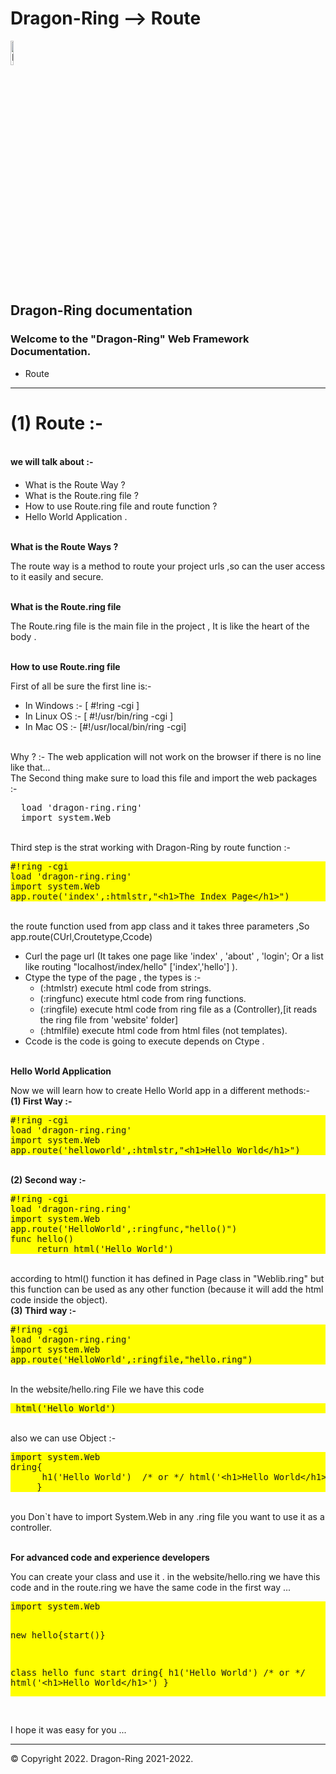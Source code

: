 # Dragon-Ring --> Route
<img alt="Dragon-Ring" src="https://dragonring.live/favicon.ico" width="10%" height="10%">
<h2> Dragon-Ring documentation</h2>
<h3> Welcome to the "Dragon-Ring" Web Framework Documentation.</h3>
  <ul class="wy-breadcrumbs">
      <li>Route</li>
  </ul>

  
  <hr/>
</div>
          <div role="main" class="document" itemscope="itemscope" itemtype="http://schema.org/Article">
           <div itemprop="articleBody">
            
  <div class="section" id="welcome-to-read-the-docs">
  <h1>(1) Route :-</h1><br>
  <strong>we will talk about :-</strong><br>

  <ul style="margin-top:4%;">
    <li>What is the Route Way ?</li>
    <li>What is the Route.ring file ?</li>
    <li>How to use Route.ring file and route function ? </li>
    <li>Hello World Application .</li>

  </ul>
  <br>
    <strong>What is the Route Ways ?</strong><br>
    <p>The route way is a method to route your project urls ,so can the user access to it easily and secure.</p>
    <br>
    <strong>What is the Route.ring file </strong><br>
    <p>The Route.ring file is the main file in the project , It is like the heart of the body .</p>
  <br>
    <strong>How to use Route.ring file </strong><br>
    <p>First of all be sure the first line is:- <ul>
    <li>In Windows  :- [ #!ring -cgi ]</li>
    <li>In Linux OS :- [ #!/usr/bin/ring -cgi
 ]</li>
    <li>In Mac OS  :- [#!/usr/local/bin/ring -cgi] </li>
  </ul>
  <br>
  Why ? :- The web application will not work on the browser if there is no line like that...
  <br>
  The Second thing make sure to load this file and import the web packages :-<br>
  <pre>
  load 'dragon-ring.ring'
  import system.Web</pre>
  <br>
  Third step is the strat working with Dragon-Ring by route function :-<br>
    <pre style="background-color:yellow;">
#!ring -cgi 
load 'dragon-ring.ring'
import system.Web
app.route('index',:htmlstr,"&lt;h1&gt;The Index Page&lt;/h1&gt;")</pre>
  <br> 
  the route function used from app class and it takes three parameters ,So app.route(CUrl,Croutetype,Ccode)<br>
  <ul>
    <li>Curl the page url (It takes one page like 'index' , 'about' , 'login'; Or a list like routing "localhost/index/hello" ['index','hello'] ).</li>
    <li>Ctype the type of the page , the types is :-
      <ul>
    <li>(:htmlstr) execute html code from strings.</li>
    <li>(:ringfunc) execute html code from ring functions.</li>
    <li>(:ringfile) execute html code from ring file as a (Controller),[it reads the ring file from 'website' folder]</li>
    <li>(:htmlfile) execute html code from html files (not templates).</li>
  </ul></li>
    <li>Ccode is the code is going to execute depends on Ctype .</li>
  </ul>
  </p>
    <br>
    <strong>Hello World Application  </strong><br>
    <p>Now we will learn how to create Hello World app in a different methods:-
      <br>
    <strong>(1) First Way :-</strong><br/>
<pre style="background-color:yellow !important;">
#!ring -cgi 
load 'dragon-ring.ring'
import system.Web
app.route('helloworld',:htmlstr,"&lt;h1&gt;Hello World&lt;/h1&gt;")</pre>
  <br> 
  <strong>(2) Second way :-</strong><br>
    <pre style="background-color:yellow;">
#!ring -cgi 
load 'dragon-ring.ring'
import system.Web
app.route('HelloWorld',:ringfunc,"hello()")
func hello()
     return html('Hello World')</pre>
  <br>
  according to html() function it has defined in Page class in "Weblib.ring" but this function can be used as any other function (because it will add the html code inside the object).
  <br/>
  <strong>(3) Third way :-</strong><br/>
    <pre style="background-color:yellow;">
#!ring -cgi 
load 'dragon-ring.ring'
import system.Web
app.route('HelloWorld',:ringfile,"hello.ring")</pre>
<br>
  In the website/hello.ring File we have this code
    <pre style="background-color:yellow;">
 html('Hello World')</pre>
<br>
  also we can use Object :-
    <pre style="background-color:yellow;">
import system.Web
dring{ 
      h1('Hello World')  /* or */ html('&lt;h1&gt;Hello World&lt;/h1&gt;')
     }</pre>
  <br>
  you Don`t have to import System.Web in any .ring file you want to use it as a controller.
    </p>
  <br>
    <strong>For advanced code and experience developers</strong><br>
    <p>You can create your class and use it . in the website/hello.ring we have this code and in the route.ring we have the same code in the first way ...</p>
<pre style="background-color:yellow;">
import system.Web

new hello{start()}

class hello
     func start
          dring{ 
               h1('Hello World')  /* or */ html('&lt;h1&gt;Hello World&lt;/h1&gt;')
         }</pre>
<br>
    <p>I hope it was easy for you ...</p>
</div>
  <hr/>
    <p>
        &#169; Copyright 2022.        
        Dragon-Ring 2021-2022.
    </p>